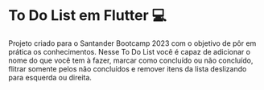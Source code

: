 # To Do List em Flutter 💻
Projeto criado para o Santander Bootcamp 2023 com o objetivo de pôr em prática os conhecimentos. Nesse To Do List você é capaz de adicionar o nome do que você tem à fazer, marcar como concluído ou não concluído, flitrar somente pelos não concluídos e remover itens da lista deslizando para esquerda ou direita.
